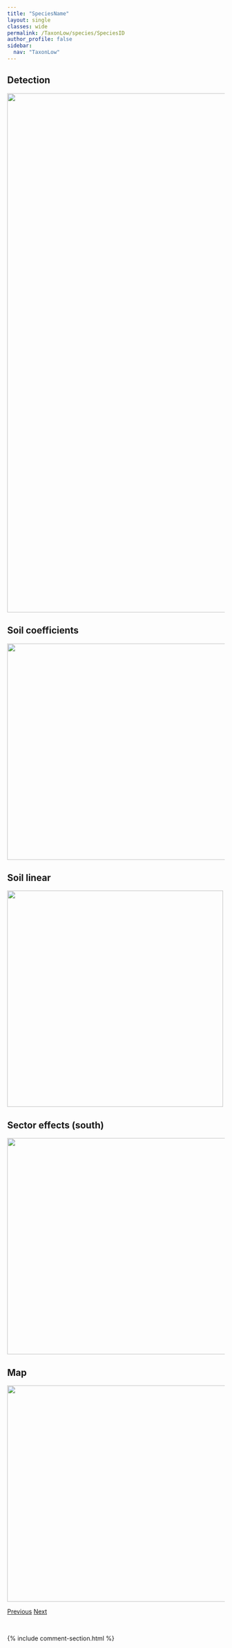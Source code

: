 ```yaml
---
title: "SpeciesName"
layout: single
classes: wide
permalink: /TaxonLow/species/SpeciesID
author_profile: false
sidebar:
  nav: "TaxonLow"
---
```


<h2>Detection</h2>

<a href="https://drive.google.com/uc?export=view&id=DETECTION">
<img src="https://drive.google.com/uc?export=view&id=DETECTION" height = "1200" width = "800">
</a>

<h2>Soil coefficients</h2>

<a href="https://drive.google.com/uc?export=view&id=SOILHF">
<img src="https://drive.google.com/uc?export=view&id=SOILHF" height = "500" width = "1000">
</a>

<h2>Soil linear</h2>

<a href="https://drive.google.com/uc?export=view&id=LINSOUTH">
<img src="https://drive.google.com/uc?export=view&id=LINSOUTH" height = "500" width = "500">
</a>

<h2>Sector effects (south)</h2>

<a href="https://drive.google.com/uc?export=view&id=SESOUTH">
<img src="https://drive.google.com/uc?export=view&id=SESOUTH" height = "500" width = "1000">
</a>

<h2>Map</h2>

<a href="https://drive.google.com/uc?export=view&id=MAPID">
<img src="https://drive.google.com/uc?export=view&id=MAPID" height = "500" width = "1500">
</a>

<a href="PreviousURL" class="pagination--pager" title="PreviousName">Previous</a> <a href="NextURL" class="pagination--pager" title="NextName">Next</a>

<p>&nbsp;</p>

{% include comment-section.html %}